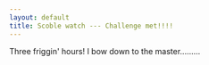 ```yaml
---
layout: default
title: Scoble watch --- Challenge met!!!!
---
```

Three friggin' hours!   I bow down to the master.........